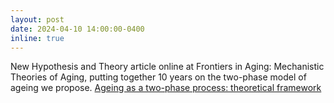 ```yaml
---
layout: post
date: 2024-04-10 14:00:00-0400 
inline: true
---
```


New Hypothesis and Theory article online at Frontiers in Aging: Mechanistic Theories of Aging, putting together 10 years on the two-phase model of ageing we propose. <a href="https://www.frontiersin.org/articles/10.3389/fragi.2024.1378351/full">Ageing as a two-phase process: theoretical framework</a>

